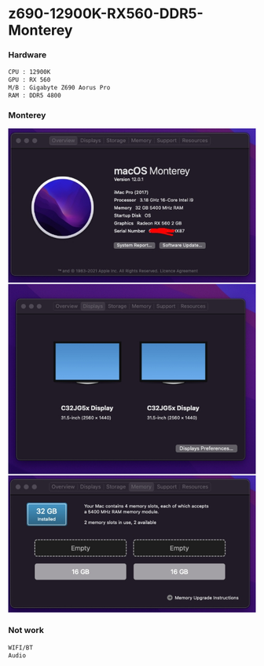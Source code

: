 # z690-12900K-RX560-DDR5-Monterey
### Hardware
```
CPU : 12900K
GPU : RX 560
M/B : Gigabyte Z690 Aorus Pro
RAM : DDR5 4800
```

### Monterey

![Screenshot](Resources/1.jpg)
![Screenshot](Resources/2.jpg)
![Screenshot](Resources/3.jpg)

### Not work
```
WIFI/BT
Audio
```